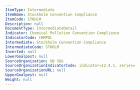 ```yaml
---
ItemType: Intermediate
ItemName: Stockholm Convention Compliance
ItemCode: STKHLM
Description: null
DocumentType: IntermediateDetail
Indicator: Chemical Pollution Convention Compliance
IndicatorCode: CHMPOL
Intermediate: Stockholm Convention Compliance
IntermediateCode: STKHLM
Inverted: null
LowerGoalpost: null
SourceOrganization: UN SDG
SourceOrganizationIndicatorCode: indicator=12.4.1, series=
SourceOrganizationURL: null
UpperGoalpost: null
Weight: null
---
```


